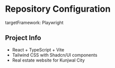 # Repository Configuration

targetFramework: Playwright

## Project Info
- React + TypeScript + Vite
- Tailwind CSS with Shadcn/UI components
- Real estate website for Kunjwal City